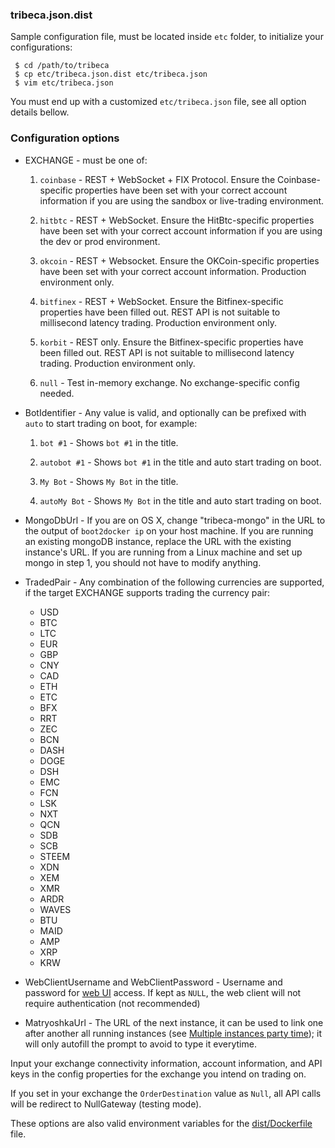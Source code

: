### tribeca.json.dist
Sample configuration file, must be located inside `etc` folder, to initialize your configurations:
```
 $ cd /path/to/tribeca
 $ cp etc/tribeca.json.dist etc/tribeca.json
 $ vim etc/tribeca.json
```

You must end up with a customized `etc/tribeca.json` file, see all option details bellow.

### Configuration options

  * EXCHANGE - must be one of:

    1. `coinbase` - REST + WebSocket + FIX Protocol. Ensure the Coinbase-specific properties have been set with your correct account information if you are using the sandbox or live-trading environment.

    2. `hitbtc` - REST + WebSocket. Ensure the HitBtc-specific properties have been set with your correct account information if you are using the dev or prod environment.

    3. `okcoin` - REST + Websocket. Ensure the OKCoin-specific properties have been set with your correct account information. Production environment only.

    4. `bitfinex` - REST + WebSocket. Ensure the Bitfinex-specific properties have been filled out. REST API is not suitable to millisecond latency trading. Production environment only.

    5. `korbit` - REST only. Ensure the Bitfinex-specific properties have been filled out. REST API is not suitable to millisecond latency trading. Production environment only.

    6. `null` - Test in-memory exchange. No exchange-specific config needed.

  * BotIdentifier - Any value is valid, and optionally can be prefixed with `auto` to start trading on boot, for example:

    1. `bot #1` - Shows `bot #1` in the title.

    2. `autobot #1` - Shows `bot #1` in the title and auto start trading on boot.

    3. `My Bot` - Shows `My Bot` in the title.

    4. `autoMy Bot` - Shows `My Bot` in the title and auto start trading on boot.


  * MongoDbUrl - If you are on OS X, change "tribeca-mongo" in the URL to the output of `boot2docker ip` on your host machine. If you are running an existing mongoDB instance, replace the URL with the existing instance's URL. If you are running from a Linux machine and set up mongo in step 1, you should not have to modify anything.

  * TradedPair - Any combination of the following currencies are supported, if the target EXCHANGE supports trading the currency pair:

    - USD
    - BTC
    - LTC
    - EUR
    - GBP
    - CNY
    - CAD
    - ETH
    - ETC
    - BFX
    - RRT
    - ZEC
    - BCN
    - DASH
    - DOGE
    - DSH
    - EMC
    - FCN
    - LSK
    - NXT
    - QCN
    - SDB
    - SCB
    - STEEM
    - XDN
    - XEM
    - XMR
    - ARDR
    - WAVES
    - BTU
    - MAID
    - AMP
    - XRP
    - KRW

  * WebClientUsername and WebClientPassword - Username and password for [web UI](https://github.com/ctubio/tribeca#web-ui) access. If kept as `NULL`, the web client will not require authentication (not recommended)

  * MatryoshkaUrl - The URL of the next instance, it can be used to link one after another all running instances (see [Multiple instances party time](https://github.com/ctubio/tribeca#multiple-instances-party-time)); it will only autofill the prompt to avoid to type it everytime.

Input your exchange connectivity information, account information, and API keys in the config properties for the exchange you intend on trading on.

If you set in your exchange the `OrderDestination` value as `Null`, all API calls will be redirect to NullGateway (testing mode).

These options are also valid environment variables for the [dist/Dockerfile](https://github.com/ctubio/tribeca/tree/master/dist#dockerfile) file.